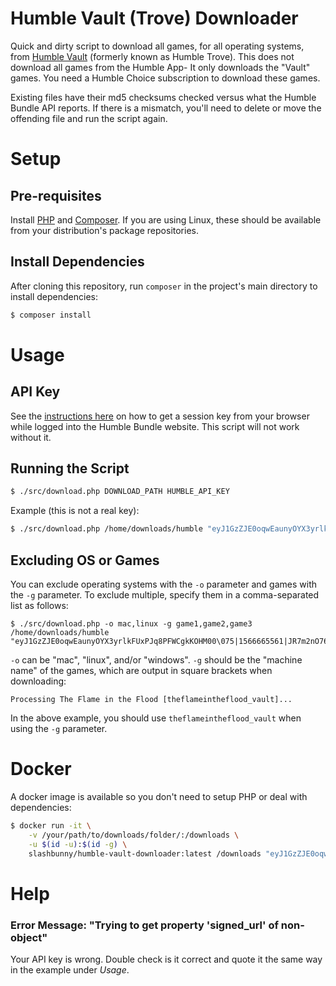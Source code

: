 # Humble Vault (Trove) Downloader

Quick and dirty script to download all games, for all operating
systems, from [Humble Vault](https://www.humblebundle.com/membership/collection) (formerly
known as Humble Trove). This does not download all games from the Humble App- It
only downloads the "Vault" games. You need a Humble Choice subscription to
download these games.

Existing files have their md5 checksums checked versus what the Humble Bundle API
reports. If there is a mismatch, you'll need to delete or move the offending
file and run the script again.

# Setup

## Pre-requisites

Install [PHP](https://www.php.net/) and [Composer](https://getcomposer.org/). If
you are using Linux, these should be available from your distribution's package
repositories.

## Install Dependencies

After cloning this repository, run `composer` in the project's main directory
 to install dependencies:

```bash
$ composer install
```

# Usage

## API Key

See the [instructions here](https://github.com/talonius/hb-downloader/wiki/Using-Session-Information-From-Windows-For-hb-downloader) on
how to get a session key from your browser while logged into the Humble Bundle website. This script will not work without
it.

## Running the Script

```bash
$ ./src/download.php DOWNLOAD_PATH HUMBLE_API_KEY
```

Example (this is not a real key):

```bash
$ ./src/download.php /home/downloads/humble "eyJ1GzZJE0oqwEaunyOYX3yrlkFUxPJq8PFWCgkKOHM00\075|1566665561|JR7m2nO769sO2Je4C2fE"
```

## Excluding OS or Games

You can exclude operating systems with the `-o` parameter and games with the `-g`
parameter. To exclude multiple, specify them in a comma-separated list as follows:

```
$ ./src/download.php -o mac,linux -g game1,game2,game3 /home/downloads/humble "eyJ1GzZJE0oqwEaunyOYX3yrlkFUxPJq8PFWCgkKOHM00\075|1566665561|JR7m2nO769sO2Je4C2fE"
```

`-o` can be "mac", "linux", and/or "windows". `-g` should be the "machine name"
of the games, which are output in square brackets when downloading:

```
Processing The Flame in the Flood [theflameintheflood_vault]...
```

In the above example, you should use `theflameintheflood_vault` when using the
`-g` parameter.

# Docker

A docker image is available so you don't need to setup PHP or deal with
dependencies:

```bash
$ docker run -it \
    -v /your/path/to/downloads/folder/:/downloads \
    -u $(id -u):$(id -g) \
    slashbunny/humble-vault-downloader:latest /downloads "eyJ1GzZJE0oqwEaunyOYX3yrlkFUxPJq8PFWCgkKOHM00\075|1566665561|JR7m2nO769sO2Je4C2fE"
```

# Help

### Error Message: "Trying to get property 'signed_url' of non-object"

Your API key is wrong. Double check is it correct and quote it the same way in the example under *Usage*.

